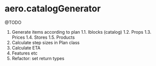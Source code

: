 # aero.catalogGenerator

@TODO
1. Generate items according to plan
1.1. Iblocks  (catalog)
1.2. Props
1.3. Prices
1.4. Stores
1.5. Products
2. Calculate step sizes in Plan class
3. Calculate ETA
4. Features etc
5. Refactor: set return types
